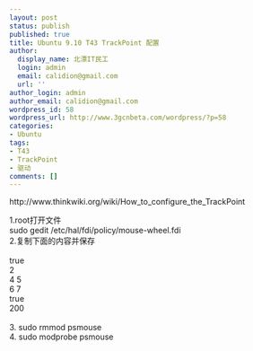 ```yaml
---
layout: post
status: publish
published: true
title: Ubuntu 9.10 T43 TrackPoint 配置
author:
  display_name: 北漂IT民工
  login: admin
  email: calidion@gmail.com
  url: ''
author_login: admin
author_email: calidion@gmail.com
wordpress_id: 58
wordpress_url: http://www.3gcnbeta.com/wordpress/?p=58
categories:
- Ubuntu
tags:
- T43
- TrackPoint
- 驱动
comments: []
---
```

<p>http://www.thinkwiki.org/wiki/How_to_configure_the_TrackPoint</p>
<p>1.root打开文件<br />
sudo gedit /etc/hal/fdi/policy/mouse-wheel.fdi<br />
2.复制下面的内容并保存<br />
<match key="info.product" string="TPPS/2 IBM TrackPoint"><br />
 <merge key="input.x11_options.EmulateWheel" type="string">true</merge><br />
 <merge key="input.x11_options.EmulateWheelButton" type="string">2</merge><br />
 <merge key="input.x11_options.YAxisMapping" type="string">4 5</merge><br />
 <merge key="input.x11_options.XAxisMapping" type="string">6 7</merge><br />
 <merge key="input.x11_options.Emulate3Buttons" type="string">true</merge><br />
 <merge key="input.x11_options.EmulateWheelTimeout" type="string">200</merge><br />
</match><br />
3. sudo rmmod psmouse<br />
4. sudo modprobe psmouse</p>
